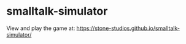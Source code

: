 # smalltalk-simulator

View and play the game at:
https://stone-studios.github.io/smalltalk-simulator/ 
